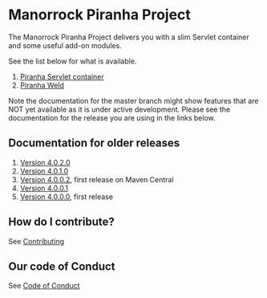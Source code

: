 
# Manorrock Piranha Project

The Manorrock Piranha Project delivers you with a slim Servlet container and some
useful add-on modules.

See the list below for what is available.

1. [Piranha Servlet container](piranha/README.md)
2. [Piranha Weld](piranha-weld/README.md)

Note the documentation for the master branch might show features that are NOT 
yet available as it is under active development. Please see the documentation
for the release you are using in the links below.

## Documentation for older releases

1. [Version 4.0.2.0](https://github.com/manorrock/piranha/tree/v4.0.2.0)
2. [Version 4.0.1.0](https://github.com/manorrock/piranha/tree/v4.0.1.0)
3. [Version 4.0.0.2](https://github.com/manorrock/piranha/tree/v4.0.0.2), first release on Maven Central
4. [Version 4.0.0.1](https://github.com/manorrock/piranha/tree/v4.0.0.1)
5. [Version 4.0.0.0](https://github.com/manorrock/piranha/tree/v4.0.0.0), first release

## How do I contribute?

See [Contributing](CONTRIBUTING.md)

## Our code of Conduct

See [Code of Conduct](CODE_OF_CONDUCT.md)
